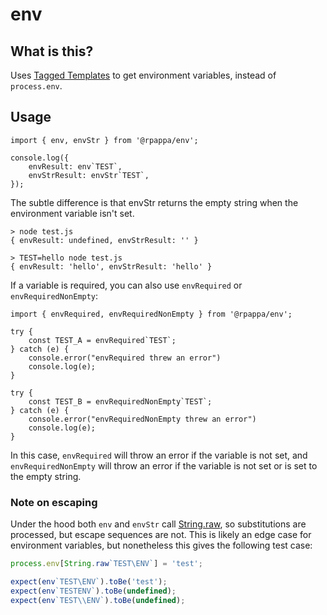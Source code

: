 # env

## What is this?

Uses
[Tagged Templates](https://developer.mozilla.org/en-US/docs/Web/JavaScript/Reference/Template_literals#tagged_templates)
to get environment variables, instead of `process.env`.

## Usage

```
import { env, envStr } from '@rpappa/env';

console.log({
    envResult: env`TEST`,
    envStrResult: envStr`TEST`,
});
```

The subtle difference is that envStr returns the empty string when the environment variable isn't set.

```
> node test.js
{ envResult: undefined, envStrResult: '' }
```

```
> TEST=hello node test.js
{ envResult: 'hello', envStrResult: 'hello' }
```

If a variable is required, you can also use `envRequired` or `envRequiredNonEmpty`:

```
import { envRequired, envRequiredNonEmpty } from '@rpappa/env';

try {
    const TEST_A = envRequired`TEST`;
} catch (e) {
    console.error("envRequired threw an error")
    console.log(e);
}

try {
    const TEST_B = envRequiredNonEmpty`TEST`;
} catch (e) {
    console.error("envRequiredNonEmpty threw an error")
    console.log(e);
}
```

In this case, `envRequired` will throw an error if the variable is not set, and `envRequiredNonEmpty` will throw an
error if the variable is not set or is set to the empty string.

### Note on escaping

Under the hood both `env` and `envStr` call
[String.raw](https://developer.mozilla.org/en-US/docs/Web/JavaScript/Reference/Global_Objects/String/raw), so
substitutions are processed, but escape sequences are not. This is likely an edge case for environment variables, but
nonetheless this gives the following test case:

```js
process.env[String.raw`TEST\ENV`] = 'test';

expect(env`TEST\ENV`).toBe('test');
expect(env`TESTENV`).toBe(undefined);
expect(env`TEST\\ENV`).toBe(undefined);
```
